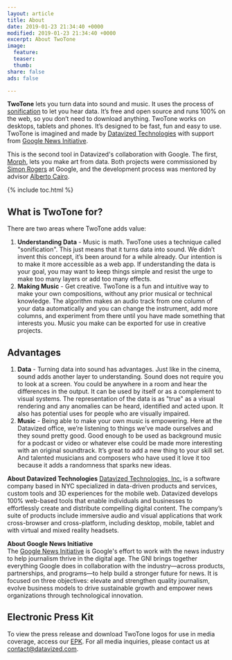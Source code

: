 ```yaml
---
layout: article
title: About
date: 2019-01-23 21:34:40 +0000
modified: 2019-01-23 21:34:40 +0000
excerpt: About TwoTone
image:
  feature: 
  teaser: 
  thumb: 
share: false
ads: false

---
```

**TwoTone** lets you turn data into sound and music. It uses the process of [sonification](https://en.wikipedia.org/wiki/Sonification "Sonification") to let you hear data. It’s free and open source and runs 100% on the web, so you don’t need to download anything. TwoTone works on desktops, tablets and phones. It’s designed to be fast, fun and easy to use. TwoTone is imagined and made by [Datavized Technologies](https://datavized.com) with support from [Google News Initiative](https://newsinitiative.withgoogle.com/ "Google News Initiative").

This is the second tool in Datavized's collaboration with Google. The first, [Morph](https://morph.graphics/ "Morph"), lets you make art from data. Both projects were commissioned by [Simon Rogers](https://simonrogers.net/) at Google, and the development process was mentored by advisor [Alberto Cairo](http://www.thefunctionalart.com/).

{% include toc.html %}

## What is TwoTone for?

There are two areas where TwoTone adds value:

1. **Understanding Data** - Music is math. TwoTone uses a technique called "sonification". This just means that it turns data into sound. We didn’t invent this concept, it’s been around for a while already. Our intention is to make it more accessible as a web app. If understanding the data is your goal, you may want to keep things simple and resist the urge to make too many layers or add too many effects.
2. **Making Music** - Get creative. TwoTone is a fun and intuitive way to make your own compositions, without any prior musical or technical knowledge. The algorithm makes an audio track from one column of your data automatically and you can change the instrument, add more columns, and experiment from there until you have made something that interests you. Music you make can be exported for use in creative projects.

## Advantages

1. **Data** - Turning data into sound has advantages. Just like in the cinema, sound adds another layer to understanding. Sound does not require you to look at a screen. You could be anywhere in a room and hear the differences in the output. It can be used by itself or as a complement to visual systems. The representation of the data is as "true" as a visual rendering and any anomalies can be heard, identified and acted upon. It also has potential uses for people who are visually impaired.
2. **Music** - Being able to make your own music is empowering. Here at the Datavized office, we’re listening to things we’ve made ourselves and they sound pretty good. Good enough to be used as background music for a podcast or video or whatever else could be made more interesting with an original soundtrack. It’s great to add a new thing to your skill set. And talented musicians and composers who have used it love it too because it adds a randomness that sparks new ideas.

**About Datavized Technologies**
[Datavized Technologies, Inc.](https://datavized.com "Datavized") is a software company based in NYC specialized in data-driven products and services, custom tools and 3D experiences for the mobile web. Datavized develops 100% web-based tools that enable individuals and businesses to effortlessly create and distribute compelling digital content. The company’s suite of products include immersive audio and visual applications that work cross-browser and cross-platform, including desktop, mobile, tablet and with virtual and mixed reality headsets.

**About Google News Initiative**  
The [Google News Initiative](https://newsinitiative.withgoogle.com/ "Google News Initiative") is Google's effort to work with the news industry to help journalism thrive in the digital age. The GNI brings together everything Google does in collaboration with the industry—across products, partnerships, and programs—to help build a stronger future for news. It is focused on three objectives: elevate and strengthen quality journalism, evolve business models to drive sustainable growth and empower news organizations through technological innovation.

## Electronic Press Kit

To view the press release and download TwoTone logos for use in media coverage, access our [EPK](https://drive.google.com/open?id=1afZL7DaSWBOgfKBzWlm6XpTIfkdxU-lP "TwoTone EPK"). For all media inquiries, please contact us at contact@datavized.com.